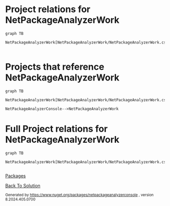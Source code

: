 
# Project relations for NetPackageAnalyzerWork

```mermaid
graph TB    

NetPackageAnalyzerWork[NetPackageAnalyzerWork/NetPackageAnalyzerWork.csproj]


```


# Projects that reference NetPackageAnalyzerWork
```mermaid
graph TB

NetPackageAnalyzerWork[NetPackageAnalyzerWork/NetPackageAnalyzerWork.csproj]

NetPackageAnalyzerConsole-->NetPackageAnalyzerWork

```


# Full Project relations for NetPackageAnalyzerWork

```mermaid
graph TB

NetPackageAnalyzerWork[NetPackageAnalyzerWork/NetPackageAnalyzerWork.csproj]


```


[Packages](Packages.md)


[Back To Solution](../../ProjectRelation.md)

<small>Generated  by https://www.nuget.org/packages/netpackageanalyzerconsole , version 8.2024.405.0700</small>

